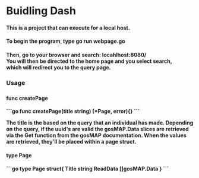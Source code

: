 <h1>Buidling Dash</h1>
<h4>This is a project that can execute for a local host.</h4>
<h4>To begin the program, type go run webpage.go</h4>

<h4>Then, go to your browser and search: locahlhost:8080/<br>
You will then be directed to the home page and you select search,<br>
which will redirect you to the query page. 
</h4>


<h3>Usage<h3>

<h4><b>func createPage</h4>
```go
func createPage(title string) (*Page, error){}
```
<p>
The title is the based on the query that an individual has made. 
Depending on the query, if the uuid's are valid the gosMAP.Data slices
are retrieved via the Get function from the gosMAP documentation. 
When the values are retrieved, they'll be placed within a page struct. 
</p>
<h4><b>type Page</h4>
```go 
type Page struct{
  Title string
  ReadData []gosMAP.Data
}
```
